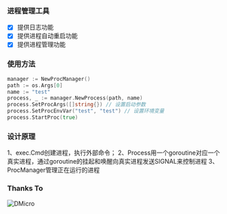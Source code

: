 ### 进程管理工具

- [x] 提供日志功能
- [x] 提供进程自动重启功能
- [x] 提供进程管理功能

### 使用方法
```go
manager := NewProcManager()
path := os.Args[0]
name := "test"
process, _ := manager.NewProcess(path, name)
process.SetProcArgs([]string{}) // 设置启动参数
process.SetProcEnvVar("test", "test") // 设置环境变量
process.StartProc(true)
```

### 设计原理
1、exec.Cmd创建进程，执行外部命令；
2、Process用一个goroutine对应一个真实进程，通过goroutine的挂起和唤醒向真实进程发送SIGNAL来控制进程
3、ProcManager管理正在运行的进程

### Thanks To
![DMicro](https://github.com/osgochina/dmicro/)
